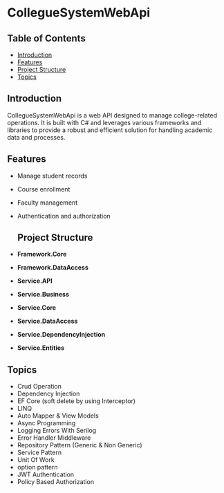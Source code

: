 
# CollegueSystemWebApi

## Table of Contents
- [Introduction](#introduction)
- [Features](#features)
- [Project Structure](#project-structure)
- [Topics](#topics)
  
## Introduction
CollegueSystemWebApi is a web API designed to manage college-related operations. It is built with C# and leverages various frameworks and libraries to provide a robust and efficient solution for handling academic data and processes.

## Features
- Manage student records
- Course enrollment
- Faculty management
- Authentication and authorization

  ## Project Structure
- **Framework.Core**
- **Framework.DataAccess**
- **Service.API**
- **Service.Business**
- **Service.Core**
- **Service.DataAccess**
- **Service.DependencyInjection**
- **Service.Entities**

## Topics
- Crud Operation
- Dependency Injection
- EF Core (soft delete by using Interceptor)
- LINQ
- Auto Mapper & View Models
- Async Programming
- Logging Errors With Serilog
- Error Handler Middleware
- Repository Pattern (Generic & Non Generic)
- Service Pattern 
- Unit Of Work
- option pattern 
- JWT Authentication
- Policy Based Authorization


